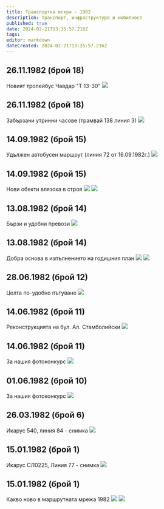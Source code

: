 ```yaml
---
title: Транспортна искра - 1982
description: Транспорт, инфраструктура и мобилност
published: true
date: 2024-02-21T13:35:57.216Z
tags: 
editor: markdown
dateCreated: 2024-02-21T13:35:57.216Z
---
```


## 26.11.1982 (брой 18)
Новият тролейбус Чавдар "Т 13-30"
<img src="http://46.10.181.183:1518/trinmo/literature/vestnik-transportna-iskra/1982/1982.11.26-br18-2.jpg">

## 26.11.1982 (брой 18)
Забързани утринни часове (трамвай 138 линия 3)
<img src="00000000">

## 14.09.1982 (брой 15)
Удължен автобусен маршрут (линия 72 от 16.09.1982г.)
<img src="http://46.10.181.183:1518/trinmo/literature/vestnik-transportna-iskra/1982/1982.09.14-br15-3.jpg">

## 14.09.1982 (брой 15)
Нови обекти влязоха в строя
<img src="http://46.10.181.183:1518/trinmo/literature/vestnik-transportna-iskra/1982/1982.09.14-br15-1.jpg">
<img src="http://46.10.181.183:1518/trinmo/literature/vestnik-transportna-iskra/1982/1982.09.14-br15-2.jpg">

## 13.08.1982 (брой 14)
Бързи и удобни превози
<img src="http://46.10.181.183:1518/trinmo/literature/vestnik-transportna-iskra/1982/1982.08.13-b14-3.jpg">

## 13.08.1982 (брой 14)
Добра основа в изпълнението на годишния план
<img src="http://46.10.181.183:1518/trinmo/literature/vestnik-transportna-iskra/1982/1982.08.13-b14-1.jpg">
<img src="http://46.10.181.183:1518/trinmo/literature/vestnik-transportna-iskra/1982/1982.08.13-b14-2.jpg">

## 28.06.1982 (брой 12)
Целта по-удобно пътуване
<img src="http://46.10.181.183:1518/trinmo/literature/vestnik-transportna-iskra/1982/1982.06.28-br12.jpg">

## 14.06.1982 (брой 11)
Реконструкцията на бул. Ал. Стамболийски
<img src="http://46.10.181.183:1518/trinmo/literature/vestnik-transportna-iskra/1982/1982.06.14-br11-4.jpg">

## 14.06.1982 (брой 11)
За нашия фотоконкурс
<img src="http://46.10.181.183:1518/trinmo/literature/vestnik-transportna-iskra/1982/1982.06.14-br11-3.jpg">

## 01.06.1982 (брой 10)
За нашия фотоконкурс
<img src="http://46.10.181.183:1518/trinmo/literature/vestnik-transportna-iskra/1982/1982.06.01-br10.jpg">

## 26.03.1982 (брой 6)
Икарус 540, линия 84 - снимка
<img src="http://46.10.181.183:1518/trinmo/literature/vestnik-transportna-iskra/1982/1982.03.26-br6.jpg">

## 15.01.1982 (брой 1)
Икарус СЛ0225, Линия 77 - снимка
<img src="http://46.10.181.183:1518/trinmo/literature/vestnik-transportna-iskra/1982/1982.01.15-br1-3.jpg">

## 15.01.1982 (брой 1)
Какво ново в маршрутната мрежа 1982
<img src="http://46.10.181.183:1518/trinmo/literature/vestnik-transportna-iskra/1982/1982.01.15-br1-1.jpg">
<img src="http://46.10.181.183:1518/trinmo/literature/vestnik-transportna-iskra/1982/1982.01.15-br1-2.jpg">

